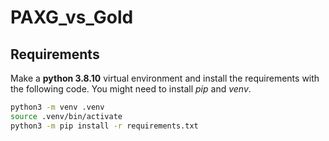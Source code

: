 # PAXG_vs_Gold
 
## Requirements

Make a **python 3.8.10** virtual environment and install the requirements with the following code. You might need to install *pip* and *venv*.

```bash
python3 -m venv .venv
source .venv/bin/activate
python3 -m pip install -r requirements.txt
```